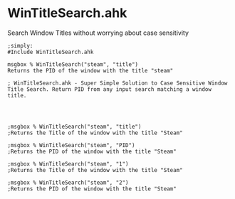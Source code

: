 # WinTitleSearch.ahk
Search Window Titles without worrying about case sensitivity 

    ;simply:
    #Include WinTitleSearch.ahk

    msgbox % WinTitleSearch("steam", "title")
    Returns the PID of the window with the title "steam"

    ; WinTitleSearch.ahk - Super Simple Solution to Case Sensitive Window Title Search. Return PID from any input search matching a window title. 




    ;msgbox % WinTitleSearch("steam", "title")
    ;Returns the Title of the window with the title "Steam"

    ;msgbox % WinTitleSearch("steam", "PID")
    ;Returns the PID of the window with the title "Steam"

    ;msgbox % WinTitleSearch("steam", "1")
    ;Returns the Title of the window with the title "Steam"

    ;msgbox % WinTitleSearch("steam", "2")
    ;Returns the PID of the window with the title "Steam"
